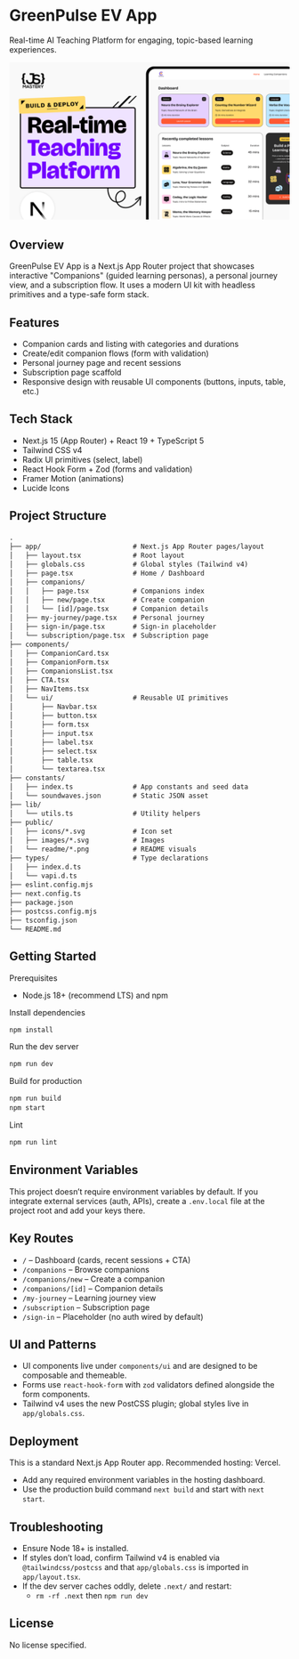 
# GreenPulse EV App

Real-time AI Teaching Platform for engaging, topic-based learning experiences.

![App Thumbnail](public/readme/thumbnail.png)

## Overview

GreenPulse EV App is a Next.js App Router project that showcases interactive "Companions" (guided learning personas), a personal journey view, and a subscription flow. It uses a modern UI kit with headless primitives and a type-safe form stack.

## Features

- Companion cards and listing with categories and durations
- Create/edit companion flows (form with validation)
- Personal journey page and recent sessions
- Subscription page scaffold
- Responsive design with reusable UI components (buttons, inputs, table, etc.)

## Tech Stack

- Next.js 15 (App Router) + React 19 + TypeScript 5
- Tailwind CSS v4
- Radix UI primitives (select, label)
- React Hook Form + Zod (forms and validation)
- Framer Motion (animations)
- Lucide Icons

## Project Structure

```text
.
├── app/                       # Next.js App Router pages/layout
│   ├── layout.tsx             # Root layout
│   ├── globals.css            # Global styles (Tailwind v4)
│   ├── page.tsx               # Home / Dashboard
│   ├── companions/
│   │   ├── page.tsx           # Companions index
│   │   ├── new/page.tsx       # Create companion
│   │   └── [id]/page.tsx      # Companion details
│   ├── my-journey/page.tsx    # Personal journey
│   ├── sign-in/page.tsx       # Sign-in placeholder
│   └── subscription/page.tsx  # Subscription page
├── components/
│   ├── CompanionCard.tsx
│   ├── CompanionForm.tsx
│   ├── CompanionsList.tsx
│   ├── CTA.tsx
│   ├── NavItems.tsx
│   └── ui/                    # Reusable UI primitives
│       ├── Navbar.tsx
│       ├── button.tsx
│       ├── form.tsx
│       ├── input.tsx
│       ├── label.tsx
│       ├── select.tsx
│       ├── table.tsx
│       └── textarea.tsx
├── constants/
│   ├── index.ts               # App constants and seed data
│   └── soundwaves.json        # Static JSON asset
├── lib/
│   └── utils.ts               # Utility helpers
├── public/
│   ├── icons/*.svg            # Icon set
│   ├── images/*.svg           # Images
│   └── readme/*.png           # README visuals
├── types/                     # Type declarations
│   ├── index.d.ts
│   └── vapi.d.ts
├── eslint.config.mjs
├── next.config.ts
├── package.json
├── postcss.config.mjs
├── tsconfig.json
└── README.md
```

## Getting Started

Prerequisites

- Node.js 18+ (recommend LTS) and npm

Install dependencies

```bash
npm install
```

Run the dev server

```bash
npm run dev
```

Build for production

```bash
npm run build
npm start
```

Lint

```bash
npm run lint
```

## Environment Variables

This project doesn’t require environment variables by default. If you integrate external services (auth, APIs), create a `.env.local` file at the project root and add your keys there.

## Key Routes

- `/` – Dashboard (cards, recent sessions + CTA)
- `/companions` – Browse companions
- `/companions/new` – Create a companion
- `/companions/[id]` – Companion details
- `/my-journey` – Learning journey view
- `/subscription` – Subscription page
- `/sign-in` – Placeholder (no auth wired by default)

## UI and Patterns

- UI components live under `components/ui` and are designed to be composable and themeable.
- Forms use `react-hook-form` with `zod` validators defined alongside the form components.
- Tailwind v4 uses the new PostCSS plugin; global styles live in `app/globals.css`.

## Deployment

This is a standard Next.js App Router app. Recommended hosting: Vercel.

- Add any required environment variables in the hosting dashboard.
- Use the production build command `next build` and start with `next start`.

## Troubleshooting

- Ensure Node 18+ is installed.
- If styles don’t load, confirm Tailwind v4 is enabled via `@tailwindcss/postcss` and that `app/globals.css` is imported in `app/layout.tsx`.
- If the dev server caches oddly, delete `.next/` and restart:
   - `rm -rf .next` then `npm run dev`

## License

No license specified.

